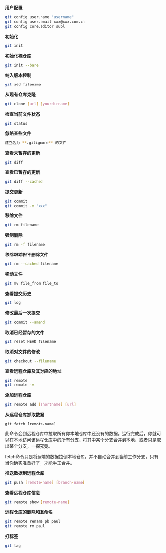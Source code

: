 **用户配置**
```sh
git config user.name "username"
git config user.email xxx@xxx.com.cn
git config core.editor subl
```

**初始化**
```sh
git init
```

**初始化裸仓库**
```sh
git init --bare
```

**纳入版本控制**
```sh
git add filename
```

**从现有仓库克隆**
```sh
git clone [url] [yourdirname]
```

**检查当前文件状态**
```sh
git status
```

**忽略某些文件**
```sh
建立名为 **.gitignore** 的文件
```

**查看未暂存的更新**
```sh
git diff
```

**查看已暂存的更新**
```sh
git diff --cached
```

**提交更新**
```sh
git commit
git commit -m "xxx"
```

**移除文件**
```sh
git rm filename
```

**强制删除**
```sh
git rm -f filename
```

**移除跟踪但不删除文件**
```sh
git rm --cached filename
```

**移动文件**
```sh
git mv file_from file_to
```

**查看提交历史**
```sh
git log
```

**修改最后一次提交**
```sh
git commit --amend
```

**取消已经暂存的文件**
```sh
git reset HEAD filename
```

**取消对文件的修改**
```sh
git checkout --filename
```

**查看远程仓库及其对应的地址**
```sh
git remote
git remote -v
```

**添加远程仓库**
```sh
git remote add [shortname] [url]
```

**从远程仓库抓取数据**
```
git fetch [remote-name]
```
此命令会到远程仓库中拉取所有你本地仓库中还没有的数据。运行完成后，你就可以在本地访问该远程仓库中的所有分支，将其中某个分支合并到本地，或者只是取出某个分支，一探究竟。

fetch命令只是将远端的数据拉倒本地仓库，并不自动合并到当前工作分支，只有当你确实准备好了，才能手工合并。

**推送数据到远程仓库**
```sh
git push [remote-name] [branch-name]
```

**查看远程仓库信息**
```sh
git remote show [remote-name]
```

**远程仓库的删除和重命名**
```sh
git remote rename pb paul
git remote rm paul
```

**打标签**
```sh
git tag
```